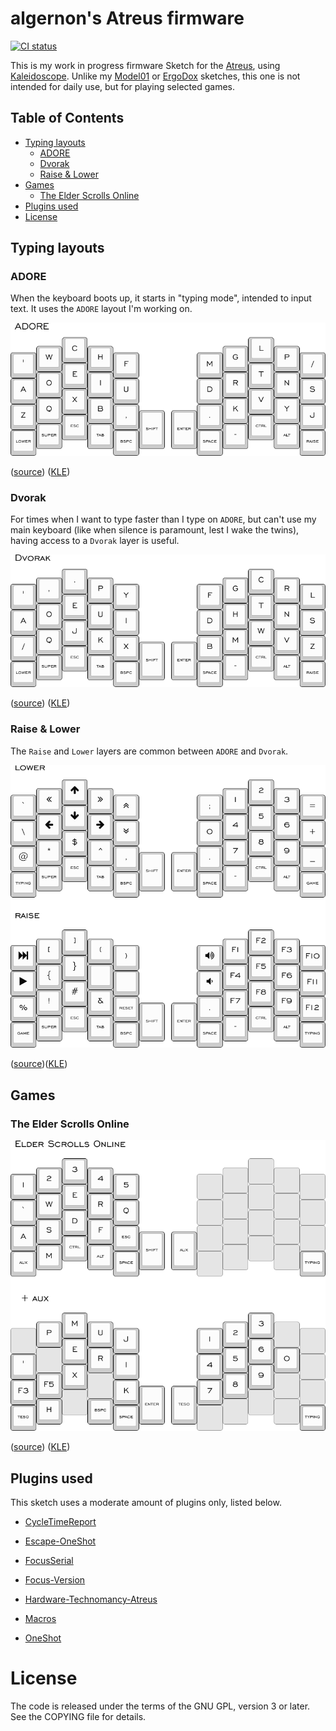 algernon's Atreus firmware
==============================

[![CI status](https://ci.madhouse-project.org/api/badges/algernon/Atreus-Sketch/status.svg?branch=master)](https://ci.madhouse-project.org/algernon/Atreus-Sketch)

This is my work in progress firmware Sketch for the [Atreus][atreus], using [Kaleidoscope][ks]. Unlike my [Model01][fw:model01] or [ErgoDox][fw:ergodox] sketches, this one is not intended for daily use, but for playing selected games.

 [ks]: https://github.com/keyboardio/Kaleidoscope
 [atreus]: https://atreus.technomancy.us/
 [fw:model01]: https://git.madhouse-project.org/algernon/Model01-Sketch
 [fw:ergodox]: https://git.madhouse-project.org/algernon/ErgoDox-sketch

## Table of Contents

* [Typing layouts](#typing-layouts)
  - [ADORE](#adore)
  - [Dvorak](#dvorak)
  - [Raise & Lower](#raise-lower)
* [Games](#games)
  - [The Elder Scrolls Online](#the-elder-scrolls-online)
* [Plugins used](#plugins-used)
* [License](#license)

## Typing layouts

### ADORE

When the keyboard boots up, it starts in "typing mode", intended to input text. It uses the `ADORE` layout I'm working on.

![ADORE][layout:adore:png]

([source][layout:adore:src]) ([KLE][layout:adore:kle])

 [layout:adore:png]: data/adore-layer.png
 [layout:adore:src]: data/adore-layer.json
 [layout:adore:kle]: http://www.keyboard-layout-editor.com/#/gists/1945257744b53073795b0795e18b1ab1

### Dvorak

For times when I want to type faster than I type on `ADORE`, but can't use my main keyboard (like when silence is paramount, lest I wake the twins), having access to a `Dvorak` layer is useful.

![Dvorak layer][layout:dvorak:png]

([source][layout:dvorak:src]) ([KLE][layout:dvorak:kle])

 [layout:dvorak:png]: data/dvorak-layer.png
 [layout:dvorak:src]: data/dvorak-layer.json
 [layout:dvorak:kle]: http://www.keyboard-layout-editor.com/#/gists/b7f98ff835c0c76d39d6740f18f5477f

### Raise & Lower

The `Raise` and `Lower` layers are common between `ADORE` and `Dvorak`.

![Raise & Lower layers][layout:raise-lower:png]

 ([source][layout:raise-lower:src])([KLE][layout:raise-lower:kle])

 [layout:raise-lower:png]: data/raise-lower-layers.png
 [layout:raise-lower:src]: data/raise-lower-layers.json
 [layout:raise-lower:kle]: http://www.keyboard-layout-editor.com/#/gists/dd63761e66cc8d22985b368ebadfe4f5

## Games

### The Elder Scrolls Online

![The Elder Scrolls Online Layout][layout:teso:png]

([source][layout:teso:src]) ([KLE][layout:teso:kle])

 [layout:teso:png]: data/teso-layers.png
 [layout:teso:src]: data/teso-layers.json
 [layout:teso:kle]: http://www.keyboard-layout-editor.com/#/gists/f907f484c1c4f6bac6946e7e7487e955

## Plugins used

This sketch uses a moderate amount of plugins only, listed below.

* [CycleTimeReport][kaleidoscope:cycletimereport]
* [Escape-OneShot][kaleidoscope:escape-oneshot]
* [FocusSerial][kaleidoscope:focusserial]
* [Focus-Version][kaleidoscope:focus-version]
* [Hardware-Technomancy-Atreus][kaleidoscope:hardware-technomancy-atreus]
* [Macros][kaleidoscope:macros]
* [OneShot][kaleidoscope:oneshot]

  [kaleidoscope:focus-version]: https://git.madhouse-project.org/algernon/Kaleidoscope-Focus-Version
  [kaleidoscope:hardware-technomancy-atreus]: https://github.com/keyboardio/Kaleidoscope-Hardware-Technomancy-Atreus
  [kaleidoscope:oneshot]: https://github.com/keyboardio/Kaleidoscope-OneShot
  [kaleidoscope:macros]: https://github.com/keyboardio/Kaleidoscope-Macros
  [kaleidoscope:focusserial]: https://github.com/keyboardio/Kaleidoscope-FocusSerial
  [chrysalis]: https://github.com/algernon/Chrysalis
  [kaleidoscope:cycletimereport]: https://github.com/keyboardio/Kaleidoscope-CycleTimeReport
  [kaleidoscope:escape-oneshot]: https://github.com/keyboardio/Kaleidoscope-Escape-OneShot

# License

The code is released under the terms of the GNU GPL, version 3 or later. See the
COPYING file for details.
